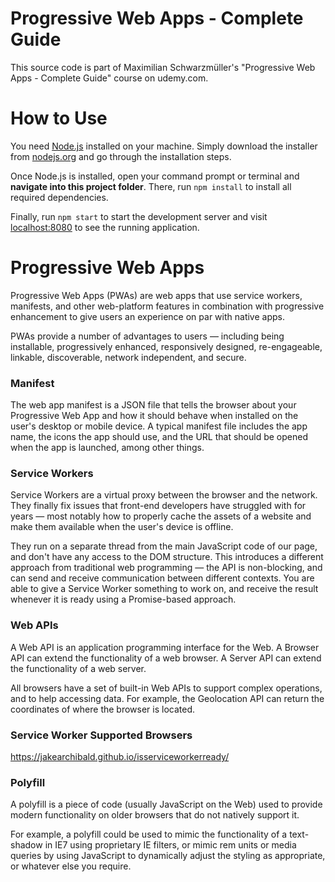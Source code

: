 # Progressive Web Apps - Complete Guide
This source code is part of Maximilian Schwarzmüller's "Progressive Web Apps - Complete Guide" course on udemy.com.

# How to Use
You need [Node.js](https://nodejs.org) installed on your machine. Simply download the installer from [nodejs.org](https://nodejs.org) and go through the installation steps.

Once Node.js is installed, open your command prompt or terminal and **navigate into this project folder**. There, run `npm install` to install all required dependencies.

Finally, run `npm start` to start the development server and visit [localhost:8080](http://localhost:8080) to see the running application.


# Progressive Web Apps

Progressive Web Apps (PWAs) are web apps that use service workers, manifests, and other web-platform features in combination with progressive enhancement to give users an experience on par with native apps.

PWAs provide a number of advantages to users — including being installable, progressively enhanced, responsively designed, re-engageable, linkable, discoverable, network independent, and secure.

### Manifest

The web app manifest is a JSON file that tells the browser about your Progressive Web App and how it should behave when installed on the user's desktop or mobile device. A typical manifest file includes the app name, the icons the app should use, and the URL that should be opened when the app is launched, among other things.

### Service Workers

Service Workers are a virtual proxy between the browser and the network. They finally fix issues that front-end developers have struggled with for years — most notably how to properly cache the assets of a website and make them available when the user's device is offline.

They run on a separate thread from the main JavaScript code of our page, and don't have any access to the DOM structure. This introduces a different approach from traditional web programming — the API is non-blocking, and can send and receive communication between different contexts. You are able to give a Service Worker something to work on, and receive the result whenever it is ready using a Promise-based approach.

### Web APIs

A Web API is an application programming interface for the Web.
A Browser API can extend the functionality of a web browser.
A Server API can extend the functionality of a web server.

All browsers have a set of built-in Web APIs to support complex operations, and to help accessing data. For example, the Geolocation API can return the coordinates of where the browser is located.

### Service Worker Supported Browsers

https://jakearchibald.github.io/isserviceworkerready/

### Polyfill

A polyfill is a piece of code (usually JavaScript on the Web) used to provide modern functionality on older browsers that do not natively support it.

For example, a polyfill could be used to mimic the functionality of a text-shadow in IE7 using proprietary IE filters, or mimic rem units or media queries by using JavaScript to dynamically adjust the styling as appropriate, or whatever else you require.

